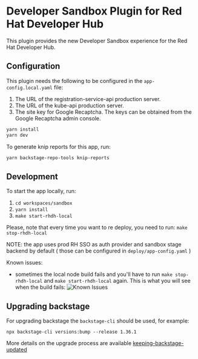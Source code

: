 # Developer Sandbox Plugin for Red Hat Developer Hub

This plugin provides the new Developer Sandbox experience for the Red Hat Developer Hub.

## Configuration

This plugin needs the following to be configured in the `app-config.local.yaml` file:

1. The URL of the registration-service-api production server.
2. The URL of the kube-api production server.
3. The site key for Google Recaptcha. The keys can be obtained from the Google Recaptcha admin console.

```sh
yarn install
yarn dev
```

To generate knip reports for this app, run:

```sh
yarn backstage-repo-tools knip-reports
```

## Development

To start the app locally, run:

1. `cd workspaces/sandbox`
2. `yarn install`
3. `make start-rhdh-local`

Please, note that every time you want to re deploy, you need to run:
`make stop-rhdh-local`

NOTE: the app uses prod RH SSO as auth provider and sandbox stage backend by default
( those can be configured in `deploy/app-config.yaml` )

Known issues:

- sometimes the local node build fails and you'll have to run `make stop-rhdh-local` and `make start-rhdh-local` again.
  This is what you will see when the build fails:
  ![Known Issues](./images/known_build_issue.png)

## Upgrading backstage

For upgrading backstage the `backstage-cli` should be used, for example:

```shell
npx backstage-cli versions:bump --release 1.36.1
```

More details on the upgrade process are available [keeping-backstage-updated](https://backstage.io/docs/getting-started/keeping-backstage-updated/)
